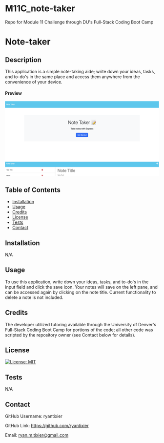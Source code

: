 # M11C_note-taker

Repo for Module 11 Challenge through DU's Full-Stack Coding Boot Camp

# Note-taker

## Description

This application is a simple note-taking aide; write down your ideas, tasks, and to-do's in the same place and access them anywhere from the convenience of your device.

#### Preview

![Homepage](./public/assets/Screenshot%202023-07-24%20at%2012.48.09%20PM.png)
![Note page](./public/assets/Screenshot%202023-07-24%20at%2012.48.24%20PM.png)

## Table of Contents

- [Installation](#installation)
- [Usage](#usage)
- [Credits](#credits)
- [License](#license)
- [Tests](#tests)
- [Contact](#contact)

## Installation

N/A

## Usage

To use this application, write down your ideas, tasks, and to-do's in the input field and click the save icon. Your notes will save on the left pane, and can be accessed again by clicking on the note title. Current functionality to delete a note is not included.

## Credits

The developer utilized tutoring available through the University of Denver's Full-Stack Coding Boot Camp for portions of the code; all other code was scripted by the repository owner (see Contact below for details).

## License

[![License: MIT](https://img.shields.io/badge/License-MIT-yellow.svg)](https://opensource.org/licenses/MIT)

## Tests

N/A

## Contact

GitHub Username: ryantixier

GitHub Link: https://github.com/ryantixier

Email: ryan.m.tixier@gmail.com
